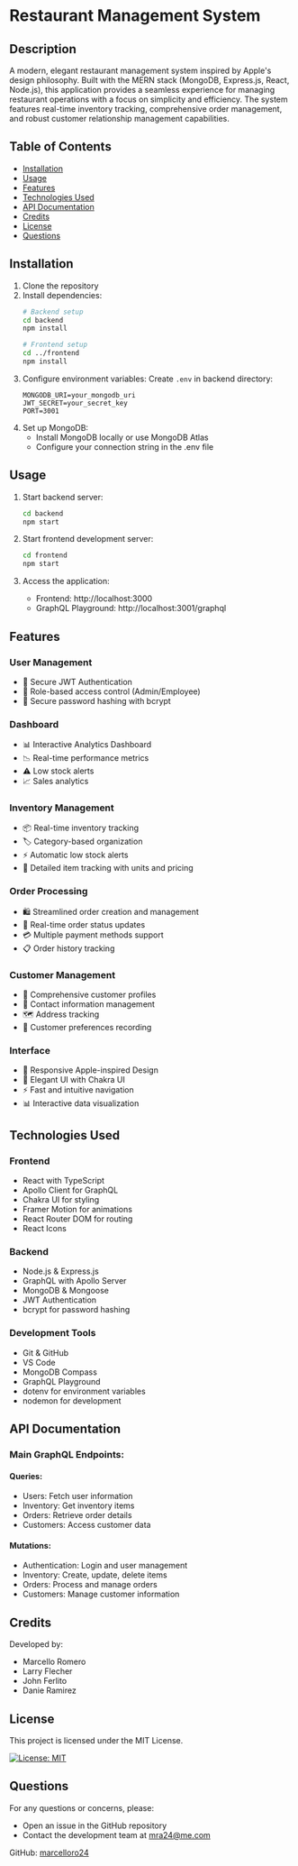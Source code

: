 # Restaurant Management System

## Description

A modern, elegant restaurant management system inspired by Apple's design philosophy. Built with the MERN stack (MongoDB, Express.js, React, Node.js), this application provides a seamless experience for managing restaurant operations with a focus on simplicity and efficiency. The system features real-time inventory tracking, comprehensive order management, and robust customer relationship management capabilities.

## Table of Contents

- [Installation](#installation)
- [Usage](#usage)
- [Features](#features)
- [Technologies Used](#technologies-used)
- [API Documentation](#api-documentation)
- [Credits](#credits)
- [License](#license)
- [Questions](#questions)

## Installation

1. Clone the repository
2. Install dependencies:
   ```bash
   # Backend setup
   cd backend
   npm install

   # Frontend setup
   cd ../frontend
   npm install
   ```
3. Configure environment variables:
   Create `.env` in backend directory:
   ```
   MONGODB_URI=your_mongodb_uri
   JWT_SECRET=your_secret_key
   PORT=3001
   ```
4. Set up MongoDB:
   - Install MongoDB locally or use MongoDB Atlas
   - Configure your connection string in the .env file

## Usage

1. Start backend server:
   ```bash
   cd backend
   npm start
   ```

2. Start frontend development server:
   ```bash
   cd frontend
   npm start
   ```

3. Access the application:
   - Frontend: http://localhost:3000
   - GraphQL Playground: http://localhost:3001/graphql

## Features

### User Management
- 🔐 Secure JWT Authentication
- 👥 Role-based access control (Admin/Employee)
- 🔑 Secure password hashing with bcrypt

### Dashboard
- 📊 Interactive Analytics Dashboard
- 📉 Real-time performance metrics
- ⚠️ Low stock alerts
- 📈 Sales analytics

### Inventory Management
- 📦 Real-time inventory tracking
- 🏷️ Category-based organization
- ⚡ Automatic low stock alerts
- 📝 Detailed item tracking with units and pricing

### Order Processing
- 🛍️ Streamlined order creation and management
- 📱 Real-time order status updates
- 💳 Multiple payment methods support
- 📋 Order history tracking

### Customer Management
- 👥 Comprehensive customer profiles
- 📱 Contact information management
- 🗺️ Address tracking
- 🎯 Customer preferences recording

### Interface
- 📱 Responsive Apple-inspired Design
- 🎨 Elegant UI with Chakra UI
- ⚡ Fast and intuitive navigation
- 📊 Interactive data visualization

## Technologies Used

### Frontend
- React with TypeScript
- Apollo Client for GraphQL
- Chakra UI for styling
- Framer Motion for animations
- React Router DOM for routing
- React Icons

### Backend
- Node.js & Express.js
- GraphQL with Apollo Server
- MongoDB & Mongoose
- JWT Authentication
- bcrypt for password hashing

### Development Tools
- Git & GitHub
- VS Code
- MongoDB Compass
- GraphQL Playground
- dotenv for environment variables
- nodemon for development

## API Documentation

### Main GraphQL Endpoints:

#### Queries:
- Users: Fetch user information
- Inventory: Get inventory items
- Orders: Retrieve order details
- Customers: Access customer data

#### Mutations:
- Authentication: Login and user management
- Inventory: Create, update, delete items
- Orders: Process and manage orders
- Customers: Manage customer information

## Credits

Developed by:
- Marcello Romero
- Larry Flecher
- John Ferlito
- Danie Ramirez

## License

This project is licensed under the MIT License.

[![License: MIT](https://img.shields.io/badge/License-MIT-yellow.svg)](https://opensource.org/licenses/MIT)

## Questions

For any questions or concerns, please:
- Open an issue in the GitHub repository
- Contact the development team at mra24@me.com

GitHub: [marcelloro24](https://github.com/marcelloro24)